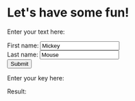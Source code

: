 <html>
<head>
</head>
<body>

<h1>Let's have some fun!</h1>
<p>Enter your text here:</p>
<form action="/action_page.php">
First name: <input type="text" name="FirstName" value="Mickey"><br>
Last name: <input type="text" name="LastName" value="Mouse"><br>
<input type="submit" value="Submit">
</form>
<p>Enter your key here:</p>
<p>Result:</p>


</body>
</html>
